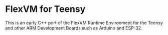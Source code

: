 # FlexVM for Teensy
This is an early C++ port of the FlexVM Runtime Environment for the Teensy and other ARM Development Boards such as Arduino and ESP-32.
